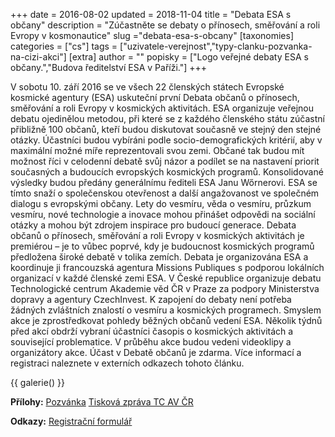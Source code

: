 +++
date = 2016-08-02
updated = 2018-11-04
title = "Debata ESA s občany"
description = "Zúčastněte se debaty o přínosech, směřování a roli Evropy v kosmonautice"
slug ="debata-esa-s-obcany"
[taxonomies]
categories = ["cs"]
tags = ["uzivatele-verejnost","typy-clanku-pozvanka-na-cizi-akci"]
[extra]
author = ""
popisky = ["Logo veřejné debaty ESA s občany.","Budova ředitelství ESA v Paříži."]
+++

V sobotu 10. září 2016 se ve všech 22 členských státech Evropské kosmické agentury (ESA) uskuteční první Debata občanů o přínosech, směřování a roli Evropy v kosmických aktivitách. ESA organizuje veřejnou debatu ojedinělou metodou, při které se z každého členského státu zúčastní přibližně 100 občanů, kteří budou diskutovat současně ve stejný den stejné otázky. Účastníci budou vybíráni podle socio-demografických kritérií, aby v maximální možné míře reprezentovali svou zemi. Občané tak budou mít možnost říci v celodenní debatě svůj názor a podílet se na nastavení priorit současných a budoucích evropských kosmických programů. Konsolidované výsledky budou předány generálnímu řediteli ESA Janu Wőrnerovi. ESA se tímto snaží o společenskou otevřenost a další angažovanost ve společném dialogu s evropskými občany. Lety do vesmíru, věda o vesmíru, průzkum vesmíru, nové technologie a inovace mohou přinášet odpovědi na sociální otázky a mohou být zdrojem inspirace pro budoucí generace. Debata občanů o přínosech, směřování a roli Evropy v kosmických aktivitách je premiérou – je to vůbec poprvé, kdy je budoucnost kosmických programů předložena široké debatě v tolika zemích. Debata je organizována ESA a koordinuje ji francouzská agentura Missions Publiques s podporou lokálních organizací v každé členské zemi ESA. V České republice organizuje debatu Technologické centrum Akademie věd ČR v Praze za podpory Ministerstva dopravy a agentury CzechInvest. K zapojení do debaty není potřeba žádných zvláštních znalostí o vesmíru a kosmických programech. Smyslem akce je zprostředkovat pohledy běžných občanů vedení ESA. Několik týdnů před akcí obdrží vybraní účastníci časopis o kosmických aktivitách a související problematice. V průběhu akce budou vedeni videoklipy a organizátory akce. Účast v Debatě občanů je zdarma. Více informací a registraci naleznete v externích odkazech tohoto článku.

{{ galerie() }}

**Přílohy:**
[Pozvánka]
[Tisková zpráva TC AV ČR]

[Pozvánka]: letter_of_invitation_esa_-_debata_obcanu.pdf
[Tisková zpráva TC AV ČR]: debata_obcanu_o_vesmiru_pro_evropu_-_tz.pdf

**Odkazy:**
[Registrační formulář]

[Registrační formulář]: http://1url.cz/NtWjr
